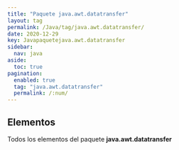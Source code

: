 ```yaml
---
title: "Paquete java.awt.datatransfer"
layout: tag
permalink: /Java/tag/java.awt.datatransfer/
date: 2020-12-29
key: Javapaquetejava.awt.datatransfer
sidebar: 
  nav: java
aside: 
  toc: true
pagination: 
  enabled: true
  tag: "java.awt.datatransfer"
  permalink: /:num/
---
```


<h2>Elementos</h2>
Todos los elementos del paquete <strong>java.awt.datatransfer</strong>

